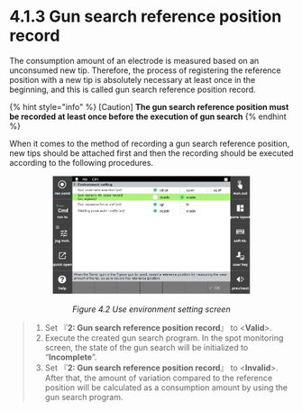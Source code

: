 ﻿# 4.1.3 Gun search reference position record

The consumption amount of an electrode is measured based on an unconsumed new tip. Therefore, the process of registering the reference position with a new tip is absolutely necessary at least once in the beginning, and this is called gun search reference position record.

{% hint style="info" %}
[Caution]
**The gun search reference position must be recorded at least once before the execution of gun search**
{% endhint %}

 When it comes to the method of recording a gun search reference position, new tips should be attached first and then the recording should be executed according to the following procedures.


<p align="center">
 <img src="../../_assets/image_51_eng.PNG" width="70%"></img>
 <em><p align="center">Figure 4.2 Use environment setting screen</p></em>
</p>


>1. Set 『**2: Gun search reference position record**』 to <**Valid**>.
>2. Execute the created gun search program. In the spot monitoring screen, the state of the gun search will be initialized to “**Incomplete**”.
>3. Set 『**2: Gun search reference position record**』 to <**Invalid**>. After that, the amount of variation compared to the reference position will be calculated as a consumption amount by using the gun search program.
